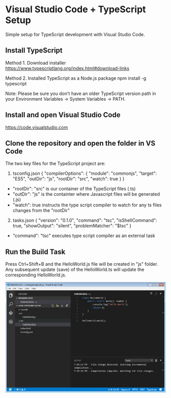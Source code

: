 # Visual Studio Code + TypeScript Setup
Simple setup for TypeScript development with Visual Studio Code.

## Install TypeScript
Method 1. Download installer
https://www.typescriptlang.org/index.html#download-links

Method 2.
Installed TypeScript as a Node.js package
npm install -g typescript

Note:
Please be sure you don't have an older TypeScript version path in your Environment Variables -> System Variables -> PATH.

## Install and open Visual Studio Code
https://code.visualstudio.com

## Clone the repository and open the folder in VS Code

The two key files for the TypeScript project are:

1. tsconfig.json
{
    "compilerOptions": {
        "module": "commonjs",
        "target": "ES5",
        "outDir": "js",
        "rootDir": "src",
        "watch": true
    }
}

- "rootDir": "src" is our container of the TypeScript files (.ts)
- "outDir": "js" is the containter where Javascript files will be generated (.js)
- "watch": true instructs the type script compiler to watch for any ts files changes from the "rootDir"


2. tasks.json
{
    "version": "0.1.0",
    "command": "tsc",
    "isShellCommand": true,
    "showOutput": "silent",
    "problemMatcher": "$tsc"
}

- "command": "tsc" executes type script compiler as an external task

## Run the Build Task

Press Ctrl+Shift+B and the HelloWorld.js file will be created in "js" folder. Any subsequent update (save) of the HelloWorld.ts will update the corresponding HelloWorld.js.

![Alt text](TypeScript01.PNG?raw=true "TypeScript Screenshot")